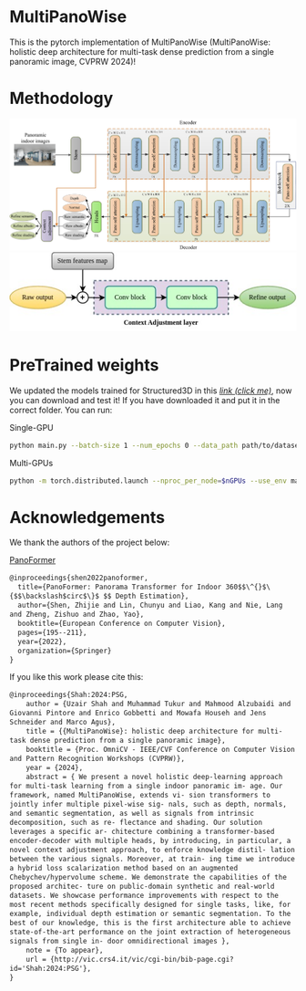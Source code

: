 # MultiPanoWise
This is the pytorch implementation of MultiPanoWise (MultiPanoWise: holistic deep architecture for multi-task dense prediction from a single panoramic image, CVPRW 2024)!

# Methodology

![process](./img/process_diagram.jpg)
![adjustment](./img/architecture.jpg)


# PreTrained weights
We updated the models trained for Structured3D in this *[link (click me)](https://drive.google.com/drive/folders/1nmf_QOnCXctaXqQP-fQTAfn_49ca2LXa?usp=sharing)*, now you can download and test it! If you have downloaded it and put it in the correct folder. You can run:


Single-GPU
```bash
python main.py --batch-size 1 --num_epochs 0 --data_path path/to/dataset --load_weights_dir path/to/weights
```
Multi-GPUs
```bash
python -m torch.distributed.launch --nproc_per_node=$nGPUs --use_env main.py --batch-size 1 --num_epochs 0 --data_path path/to/dataset --load_weights_dir path/to/weights
```


# Acknowledgements
We thank the authors of the project below:

[PanoFormer](https://github.com/zhijieshen-bjtu/PanoFormer)

```
@inproceedings{shen2022panoformer,
  title={PanoFormer: Panorama Transformer for Indoor 360$$\^{}$\{$$\backslash$circ$\}$ $$ Depth Estimation},
  author={Shen, Zhijie and Lin, Chunyu and Liao, Kang and Nie, Lang and Zheng, Zishuo and Zhao, Yao},
  booktitle={European Conference on Computer Vision},
  pages={195--211},
  year={2022},
  organization={Springer}
}
```
If you like this work please cite this:
```
@inproceedings{Shah:2024:PSG,
    author = {Uzair Shah and Muhammad Tukur and Mahmood Alzubaidi and Giovanni Pintore and Enrico Gobbetti and Mowafa Househ and Jens Schneider and Marco Agus},
    title = {{MultiPanoWise}: holistic deep architecture for multi-task dense prediction from a single panoramic image},
    booktitle = {Proc. OmniCV - IEEE/CVF Conference on Computer Vision and Pattern Recognition Workshops (CVPRW)},
    year = {2024},
    abstract = { We present a novel holistic deep-learning approach for multi-task learning from a single indoor panoramic im- age. Our framework, named MultiPanoWise, extends vi- sion transformers to jointly infer multiple pixel-wise sig- nals, such as depth, normals, and semantic segmentation, as well as signals from intrinsic decomposition, such as re- flectance and shading. Our solution leverages a specific ar- chitecture combining a transformer-based encoder-decoder with multiple heads, by introducing, in particular, a novel context adjustment approach, to enforce knowledge distil- lation between the various signals. Moreover, at train- ing time we introduce a hybrid loss scalarization method based on an augmented Chebychev/hypervolume scheme. We demonstrate the capabilities of the proposed architec- ture on public-domain synthetic and real-world datasets. We showcase performance improvements with respect to the most recent methods specifically designed for single tasks, like, for example, individual depth estimation or semantic segmentation. To the best of our knowledge, this is the first architecture able to achieve state-of-the-art performance on the joint extraction of heterogeneous signals from single in- door omnidirectional images },
    note = {To appear},
    url = {http://vic.crs4.it/vic/cgi-bin/bib-page.cgi?id='Shah:2024:PSG'},
}
```

